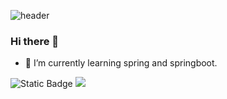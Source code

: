 ![header](https://capsule-render.vercel.app/api?type=Waving&color=gradient&height=200&section=header&text=Hello,%20I%20am%20Minjeong&fontSize=40)
### Hi there 👋

- 🌱 I’m currently learning spring and springboot.

![Static Badge](https://img.shields.io/badge/Notion-000000?style=flat-square&logo=Notion&logoColor=white)
<img src="https://img.shields.io/badge/Notion-000000?style=flat-square&logo=Notion&logoColor=white"/>

